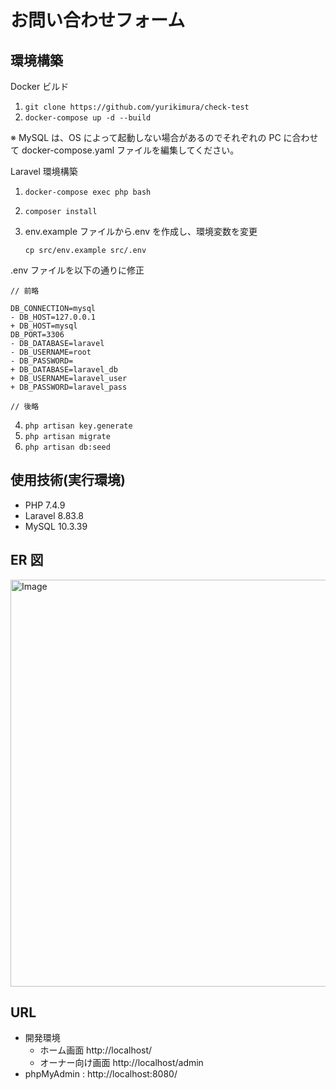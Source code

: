 # お問い合わせフォーム

## 環境構築

Docker ビルド

1. `git clone https://github.com/yurikimura/check-test`
2. `docker-compose up -d --build`

※ MySQL は、OS によって起動しない場合があるのでそれぞれの PC に合わせて docker-compose.yaml ファイルを編集してください。

Laravel 環境構築

1. `docker-compose exec php bash`
2. `composer install`
3. env.example ファイルから.env を作成し、環境変数を変更

   `cp src/env.example src/.env`

.env ファイルを以下の通りに修正

```
// 前略

DB_CONNECTION=mysql
- DB_HOST=127.0.0.1
+ DB_HOST=mysql
DB_PORT=3306
- DB_DATABASE=laravel
- DB_USERNAME=root
- DB_PASSWORD=
+ DB_DATABASE=laravel_db
+ DB_USERNAME=laravel_user
+ DB_PASSWORD=laravel_pass

// 後略
```

4. `php artisan key.generate`
5. `php artisan migrate`
6. `php artisan db:seed`

## 使用技術(実行環境)

- PHP 7.4.9
- Laravel 8.83.8
- MySQL 10.3.39

## ER 図

<img width="651" alt="Image" src="https://github.com/user-attachments/assets/0bf094ea-e982-4b8d-bfd7-b58fe19ab36d" />

## URL

- 開発環境
  - ホーム画面 http://localhost/
  - オーナー向け画面 http://localhost/admin
- phpMyAdmin : http://localhost:8080/
